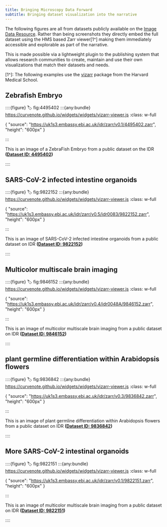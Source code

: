 ```yaml
---
title: Bringing Microscopy Data Forward
subtitle: Bringing dataset visualization into the narrative
---
```


The following figures are all from datasets publicly available on the [Image Data Resource](https://idr.openmicroscopy.org). Rather than being screenshots they directly embed the full dataset using the HMS based Zarr viewer[1^] making them immediately accessible and explorable as part of the narrative.

This is made possible via a lightweight plugin to the publishing system that allows research communities to create, maintain and use their own visualizations that match their datasets and needs.

[1^]: The following examples use the [vizarr](https://github.com/hms-dbmi/vizarr) package from the Harvard Medical School.

## Zebrafish Embryo

::::{figure}
:label: fig:4495402
:::{any:bundle} https://curvenote.github.io/widgets/widgets/vizarr-viewer.js
:class: w-full

{ "source": "https://uk1s3.embassy.ebi.ac.uk/idr/zarr/v0.1/4495402.zarr", "height": "600px" }

:::

This is an image of a ZebraFish Embryo from a public dataset on the IDR **([Dataset ID: 4495402](#fig:data:4495402))**

::::

## SARS-CoV-2 infected intestine organoids

::::{figure}
:label: fig:9822152
:::{any:bundle} https://curvenote.github.io/widgets/widgets/vizarr-viewer.js
:class: w-full

{ "source": "https://uk1s3.embassy.ebi.ac.uk/idr/zarr/v0.5/idr0083/9822152.zarr", "height": "600px" }

:::

This is an image of SARS-CoV-2 infected intestine organoids from a public dataset on IDR **([Dataset ID: 9822152](#fig:data:9822152))**

::::

## Multicolor multiscale brain imaging

::::{figure}
:label: fig:9846152
:::{any:bundle} https://curvenote.github.io/widgets/widgets/vizarr-viewer.js
:class: w-full

{ "source": "https://uk1s3.embassy.ebi.ac.uk/idr/zarr/v0.4/idr0048A/9846152.zarr", "height": "600px" }

:::

This is an image of multicolor multiscale brain imaging from a public dataset on IDR **([Dataset ID: 9846152](#fig:data:9846152))**

::::

## plant germline differentiation within Arabidopsis flowers

::::{figure}
:label: fig:9836842
:::{any:bundle} https://curvenote.github.io/widgets/widgets/vizarr-viewer.js
:class: w-full

{ "source": "https://uk1s3.embassy.ebi.ac.uk/idr/zarr/v0.3/9836842.zarr", "height": "600px" }

:::

This is an image of plant germline differentiation within Arabidopsis flowers from a public dataset on IDR **([Dataset ID: 9836842](#fig:data:9836842))**

::::

## More SARS-CoV-2 intestinal organoids

::::{figure}
:label: fig:9822151
:::{any:bundle} https://curvenote.github.io/widgets/widgets/vizarr-viewer.js
:class: w-full

{ "source": "https://uk1s3.embassy.ebi.ac.uk/idr/zarr/v0.1/9822151.zarr", "height": "600px" }

:::

This is an image of multicolor multiscale brain imaging from a public dataset on IDR **([Dataset ID: 9822151](#fig:data:9822151))**

::::
